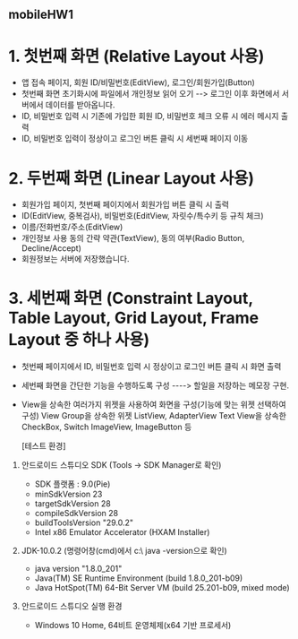 ## mobileHW1

# 1. 첫번째 화면 (Relative Layout 사용)
- 앱 접속 페이지, 회원 ID/비밀번호(EditView), 로그인/회원가입(Button)
- 첫번째 화면 초기화시에 파일에서 개인정보 읽어 오기 --> 로그인 이후 화면에서 서버에서 데이터를 받아옵니다.
- ID, 비밀번호 입력 시 기존에 가입한 회원 ID, 비밀번호 체크 오류 시 에러 메시지 출력
- ID, 비밀번호 입력이 정상이고 로그인 버튼 클릭 시 세번째 페이지 이동 

# 2. 두번째 화면 (Linear Layout 사용)
- 회원가입 페이지, 첫번째 페이지에서 회원가입 버튼 클릭 시 출력
- ID(EditView, 중복검사), 비밀번호(EditView, 자릿수/특수키 등 규칙 체크)
- 이름/전화번호/주소(EditView)
- 개인정보 사용 동의 간략 약관(TextView), 동의 여부(Radio Button, Decline/Accept)
- 회원정보는 서버에 저장했습니다.

# 3. 세번째 화면 (Constraint Layout, Table Layout, Grid Layout, Frame Layout 중 하나 사용)
- 첫번째 페이지에서 ID, 비밀번호 입력 시 정상이고 로그인 버튼 클릭 시 화면 출력
- 세번째 화면을 간단한 기능을 수행하도록 구성 ----> 할일을 저장하는 메모장 구현.
- View을 상속한 여러가지 위젯을 사용하여 화면을 구성(기능에 맞는 위젯 선택하여 구성)
  View Group을 상속한 위젯 ListView, AdapterView
  Text View을 상속한 CheckBox, Switch 
  ImageView, ImageButton 등
  
  
  [테스트 환경]
1. 안드로이드 스튜디오 SDK (Tools -> SDK Manager로 확인)
   - SDK 플랫폼 : 9.0(Pie)
   - minSdkVersion 23
   - targetSdkVersion 28
   - compileSdkVersion 28
   - buildToolsVersion "29.0.2"
   - Intel x86 Emulator Accelerator (HXAM Installer)
   
2. JDK-10.0.2 (명령어창(cmd)에서 c:\ java -version으로 확인)
   - java version "1.8.0_201"
   - Java(TM) SE Runtime Environment (build 1.8.0_201-b09)
   - Java HotSpot(TM) 64-Bit Server VM (build 25.201-b09, mixed mode)

  
3. 안드로이드 스튜디오 실행 환경
   - Windows 10 Home, 64비트 운영체제(x64 기반 프로세서)
     
